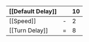 | [[Default Delay]] |     | 10  |
| ----------------- | --- | --- |
| [[Speed]]         | -   | 2   |
| [[Turn Delay]]  | =   | 8   |
